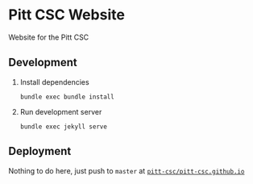 Pitt CSC Website
================

Website for the Pitt CSC


Development
-----------

1. Install dependencies

    ```
    bundle exec bundle install
    ```

2. Run development server

    ```
    bundle exec jekyll serve
    ```


Deployment
----------

Nothing to do here, just push to `master` at [`pitt-csc/pitt-csc.github.io`](https://github.com/Pitt-CSC/pitt-csc.github.io)

